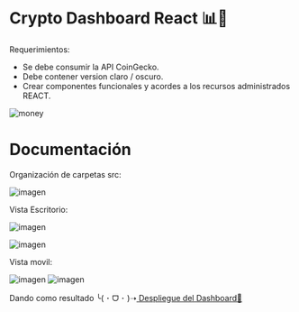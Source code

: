 # Crypto Dashboard React 📊💸
Requerimientos:
- Se debe consumir la API CoinGecko.
- Debe contener version claro / oscuro.
- Crear componentes funcionales y acordes a los recursos administrados REACT.
  
![money](https://github.com/karolgalindo02/crypto-dashboard/assets/122057880/2cecc786-a7a4-4478-81d6-40dd8f5bbbeb)

# Documentación

Organización de carpetas src:

![imagen](https://github.com/karolgalindo02/crypto-dashboard/assets/122057880/56c7a8dc-84dd-443a-8c97-77d748425a8a)

Vista Escritorio: 

![imagen](https://github.com/karolgalindo02/crypto-dashboard/assets/122057880/c50ca35f-9acd-433c-99b4-850e4d226f97)

![imagen](https://github.com/karolgalindo02/crypto-dashboard/assets/122057880/7fe4d576-b161-40ea-a872-c650a1e6e892)

Vista movil:

![imagen](https://github.com/karolgalindo02/crypto-dashboard/assets/122057880/d3084030-f6d3-41be-885a-11235412976b)
![imagen](https://github.com/karolgalindo02/crypto-dashboard/assets/122057880/a6bd1a78-b44e-488e-87da-521949693c9c)

Dando como resultado
╰⁠(⁠ ⁠･⁠ ⁠ᗜ⁠ ⁠･⁠ ⁠)⁠➝<a href="https://crypto-dashboard-nb5hrzru3-karolgalindo02.vercel.app/"> Despliegue del Dashboard💸</a>
